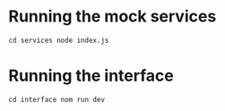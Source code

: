 Running the mock services
====================
`
cd services
node index.js
`

Running the interface
====================
`
cd interface
nom run dev
`